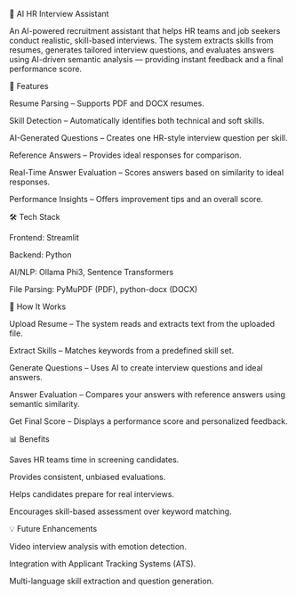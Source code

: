 🤖 AI HR Interview Assistant

An AI-powered recruitment assistant that helps HR teams and job seekers conduct realistic, skill-based interviews.
The system extracts skills from resumes, generates tailored interview questions, and evaluates answers using AI-driven semantic analysis — providing instant feedback and a final performance score.

📌 Features

Resume Parsing – Supports PDF and DOCX resumes.

Skill Detection – Automatically identifies both technical and soft skills.

AI-Generated Questions – Creates one HR-style interview question per skill.

Reference Answers – Provides ideal responses for comparison.

Real-Time Answer Evaluation – Scores answers based on similarity to ideal responses.

Performance Insights – Offers improvement tips and an overall score.

🛠️ Tech Stack

Frontend: Streamlit

Backend: Python

AI/NLP: Ollama Phi3, Sentence Transformers

File Parsing: PyMuPDF (PDF), python-docx (DOCX)

🚀 How It Works

Upload Resume – The system reads and extracts text from the uploaded file.

Extract Skills – Matches keywords from a predefined skill set.

Generate Questions – Uses AI to create interview questions and ideal answers.

Answer Evaluation – Compares your answers with reference answers using semantic similarity.

Get Final Score – Displays a performance score and personalized feedback.

📊 Benefits

Saves HR teams time in screening candidates.

Provides consistent, unbiased evaluations.

Helps candidates prepare for real interviews.

Encourages skill-based assessment over keyword matching.

💡 Future Enhancements

Video interview analysis with emotion detection.

Integration with Applicant Tracking Systems (ATS).

Multi-language skill extraction and question generation.
